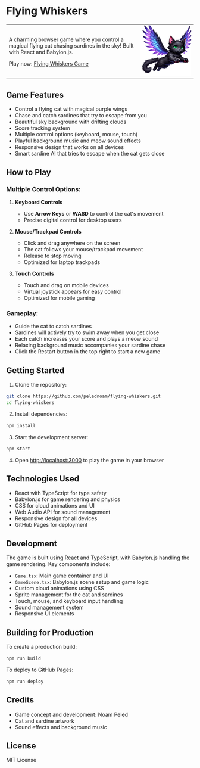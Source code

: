 # Flying Whiskers

<table>
<tr>
<td width="70%">

A charming browser game where you control a magical flying cat chasing sardines in the sky! Built with React and Babylon.js.

Play now: [Flying Whiskers Game](https://pelednoam.github.io/flying-whiskers)

</td>
<td width="30%" align="right">
    <img src="./public/assets/flying-cat-transparent.png" width="200" alt="Flying Cat">
</td>
</tr>
</table>

## Game Features

- Control a flying cat with magical purple wings
- Chase and catch sardines that try to escape from you
- Beautiful sky background with drifting clouds
- Score tracking system
- Multiple control options (keyboard, mouse, touch)
- Playful background music and meow sound effects
- Responsive design that works on all devices
- Smart sardine AI that tries to escape when the cat gets close

## How to Play

### Multiple Control Options:

1. **Keyboard Controls**
   - Use **Arrow Keys** or **WASD** to control the cat's movement
   - Precise digital control for desktop users

2. **Mouse/Trackpad Controls**
   - Click and drag anywhere on the screen
   - The cat follows your mouse/trackpad movement
   - Release to stop moving
   - Optimized for laptop trackpads

3. **Touch Controls**
   - Touch and drag on mobile devices
   - Virtual joystick appears for easy control
   - Optimized for mobile gaming

### Gameplay:
- Guide the cat to catch sardines
- Sardines will actively try to swim away when you get close
- Each catch increases your score and plays a meow sound
- Relaxing background music accompanies your sardine chase
- Click the Restart button in the top right to start a new game

## Getting Started

1. Clone the repository:
```bash
git clone https://github.com/pelednoam/flying-whiskers.git
cd flying-whiskers
```

2. Install dependencies:
```bash
npm install
```

3. Start the development server:
```bash
npm start
```

4. Open [http://localhost:3000](http://localhost:3000) to play the game in your browser

## Technologies Used

- React with TypeScript for type safety
- Babylon.js for game rendering and physics
- CSS for cloud animations and UI
- Web Audio API for sound management
- Responsive design for all devices
- GitHub Pages for deployment

## Development

The game is built using React and TypeScript, with Babylon.js handling the game rendering. Key components include:

- `Game.tsx`: Main game container and UI
- `GameScene.tsx`: Babylon.js scene setup and game logic
- Custom cloud animations using CSS
- Sprite management for the cat and sardines
- Touch, mouse, and keyboard input handling
- Sound management system
- Responsive UI elements

## Building for Production

To create a production build:

```bash
npm run build
```

To deploy to GitHub Pages:

```bash
npm run deploy
```

## Credits

- Game concept and development: Noam Peled
- Cat and sardine artwork
- Sound effects and background music

## License

MIT License
